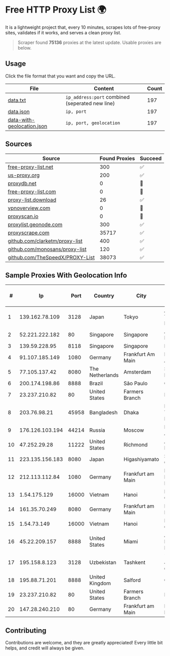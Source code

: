 
# Free HTTP Proxy List 🌍

It is a lightweight project that, every 10 minutes, scrapes lots of free-proxy sites, validates if it works, and serves a clean proxy list.


> Scraper found **75136** proxies at the latest update. Usable proxies are below.

## Usage

Click the file format that you want and copy the URL.


|File|Content|Count|
|----|-------|-----|
|[data.txt](https://raw.githubusercontent.com/themiralay/Proxy-List-World/master/data.txt)|`ip_address:port` combined (seperated new line)|197|
|[data.json](https://raw.githubusercontent.com/themiralay/Proxy-List-World/master/data.json)|`ip, port`|197|
|[data-with-geolocation.json](https://raw.githubusercontent.com/themiralay/Proxy-List-World/master/data-with-geolocation.json)|`ip, port, geolocation`|197|

## Sources

|Source|Found Proxies|Succeed|
|------|-------------|-------|
|[free-proxy-list.net](https://free-proxy-list.net)|300|✅|
|[us-proxy.org](https://www.us-proxy.org)|200|✅|
|[proxydb.net](http://proxydb.net)|0|🚫|
|[free-proxy-list.com](https://free-proxy-list.com/?page=&port=&type%5B%5D=http&type%5B%5D=https&up_time=0&search=Search)|0|🚫|
|[proxy-list.download](https://www.proxy-list.download/HTTP)|26|✅|
|[vpnoverview.com](https://vpnoverview.com/privacy/anonymous-browsing/free-proxy-servers)|0|🚫|
|[proxyscan.io](https://www.proxyscan.io)|0|🚫|
|[proxylist.geonode.com](https://proxylist.geonode.com/api/proxy-list?limit=300&page=1&sort_by=lastChecked&sort_type=desc&protocols=http,https)|300|✅|
|[proxyscrape.com](https://api.proxyscrape.com/v2/?request=displayproxies&protocol=http&timeout=10000&country=all&ssl=all&anonymity=all)|35717|✅|
|[github.com/clarketm/proxy-list](https://raw.githubusercontent.com/clarketm/proxy-list/master/proxy-list-raw.txt)|400|✅|
|[github.com/monosans/proxy-list](https://raw.githubusercontent.com/monosans/proxy-list/main/proxies/http.txt)|120|✅|
|[github.com/TheSpeedX/PROXY-List](https://raw.githubusercontent.com/TheSpeedX/PROXY-List/master/http.txt)|38073|✅|


## Sample Proxies With Geolocation Info

|#|Ip|Port|Country|City|Internet Service Provider|
|-|--|----|-------|----|-------------------------|
|1|139.162.78.109|3128|Japan|Tokyo|Akamai Technologies, Inc.|
|2|52.221.222.182|80|Singapore|Singapore|Amazon.com, Inc.|
|3|139.59.228.95|8118|Singapore|Singapore|DIGITALOCEAN|
|4|91.107.185.149|1080|Germany|Frankfurt Am Main|Hetzner Online AG|
|5|77.105.137.42|8080|The Netherlands|Amsterdam|Servers Tech Fzco|
|6|200.174.198.86|8888|Brazil|São Paulo|Claro S.A|
|7|23.237.210.82|80|United States|Farmers Branch|FDCservers.net|
|8|203.76.98.21|45958|Bangladesh|Dhaka|Link3 Technologies Limited|
|9|176.126.103.194|44214|Russia|Moscow|Miglovets Egor Andreevich|
|10|47.252.29.28|11222|United States|Richmond|Alibaba Cloud LLC|
|11|223.135.156.183|8080|Japan|Higashiyamato|So-net Corporation|
|12|212.113.112.84|1080|Germany|Frankfurt am Main|DpkgSoft International Limited|
|13|1.54.175.129|16000|Vietnam|Hanoi|FPT Telecom Company|
|14|161.35.70.249|8080|Germany|Frankfurt am Main|DigitalOcean, LLC|
|15|1.54.73.149|16000|Vietnam|Hanoi|FPT Telecom Company|
|16|45.22.209.157|8888|United States|Miami|AT&T Enterprises, LLC|
|17|195.158.8.123|3128|Uzbekistan|Tashkent|"Uzbektelekom" Joint Stock Company|
|18|195.88.71.201|8888|United Kingdom|Salford|OVH SAS|
|19|23.237.210.82|80|United States|Farmers Branch|FDCservers.net|
|20|147.28.240.210|80|Germany|Frankfurt am Main|Packet Host, Inc.|



## Contributing

Contributions are welcome, and they are greatly appreciated! Every
little bit helps, and credit will always be given.

